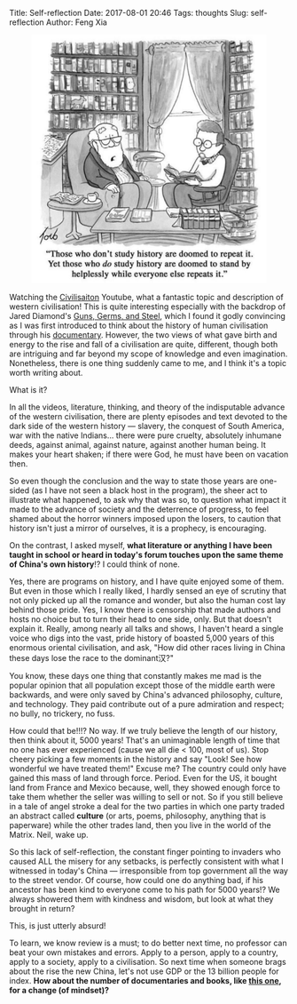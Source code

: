 Title: Self-reflection
Date: 2017-08-01 20:46
Tags: thoughts
Slug: self-reflection
Author: Feng Xia


<figure class="col l6 m6 s12">
  <img src="images/history.jpg"/>
</figure>

Watching the [Civilisaiton][1] Youtube, what a fantastic topic and
description of western civilisation! This is quite interesting
especially with the backdrop of Jared
Diamond's [Guns, Germs, and Steel][3], which I found it godly
convincing as I was first introduced to think about the history of
human civilisation through his [documentary][4].
However, the two views of what gave birth and energy to the rise and
fall of a civilisation are quite, different, though both are
intriguing and far beyond my scope of knowledge and even
imagination. Nonetheless, there is one thing suddenly came to me, and
I think it's a topic worth writing about.

[1]: https://www.youtube.com/watch?v=wR6SFLhD32Q&list=PLJA4Jys7jT0LR-Ze9Joi2OHsC6_BbY-Hp
[3]: https://www.wikiwand.com/en/Guns,_Germs,_and_Steel
[4]: https://www.youtube.com/watch?v=i885hopsw6E


What is it?

In all the videos, literature, thinking, and theory of the
indisputable advance of the western civilisation, there are plenty
episodes and text devoted to the dark side of the western history
&mdash; slavery, the conquest of South America, war with the native
Indians... there were pure cruelty, absolutely inhumane deeds, against
animal, against nature, against another human being. It makes your
heart shaken; if there were God, he must have been on vacation then.

So even though the conclusion and the way to state those years are
one-sided (as I have not seen a black host in the program), the sheer
act to illustrate  what happened, to ask why that was so, to question what
impact it made to the advance of society and the deterrence of
progress, to feel shamed about the horror winners imposed upon the
losers, to caution that history isn't just a mirror of ourselves, it
is a prophecy, is encouraging.

On the contrast, I asked myself, **what literature or anything I
have been taught in school or heard in today's forum touches upon the
same theme of China's own history**!? I could think of none. 

Yes, there are programs on history, and I have quite enjoyed some of
them. But even in those which I really liked, I hardly sensed an eye
of scrutiny that not only picked up all the romance and wonder, but
also the human cost lay behind those pride. Yes, I know there is
censorship that made authors and hosts no choice but to turn their
head to one side, only. But that doesn't explain it. Really, among
nearly all talks and shows, I haven't heard a single voice who digs
into the vast, pride history of boasted 5,000 years of this enormous
oriental civilisation, and ask, "How did other races living in China
these days lose the race to the dominant汉?"

You know, these days one thing that constantly makes me mad is the
popular opinion that all population except those of the middle earth
were backwards, and were only saved by China's advanced philosophy,
culture, and technology. They paid contribute out of a pure admiration
and respect; no bully, no trickery, no fuss.

How could that be!!!? No way. If we truly believe the length of our
history, then think about it, 5000 years! That's an unimaginable
length of time that no one has ever experienced (cause we all die <
100, most of us). Stop cheery picking a few moments in the history and
say "Look! See how wonderful we have treated them!" Excuse me? The
country could only have gained this mass of land through
force. Period. Even for the US, it bought land from France and Mexico
because, well, they showed enough force to take them whether the
seller was willing to sell or not. So if you still believe in a tale
of angel stroke a deal for the two parties in which one party traded
an abstract called **culture** (or arts, poems, philosophy, anything
that is paperware) while the other trades land, then you live in the
world of the Matrix. Neil, wake up.

So this lack of self-reflection, the constant finger pointing to
invaders who caused ALL the misery for any setbacks, is perfectly
consistent with what I witnessed in today's China &mdash;
irresponsible from top government all the way to the street vendor.
<span class="myhighlight">Of course, how could one do anything bad, if
his ancestor has been kind to everyone come to his path for 5000
years!?</span> We always showered them with kindness and wisdom, but
look at what they brought in return?

This, is just utterly absurd!

To learn, we know review is a must; to do better next time, no
professor can beat your own mistakes and errors. Apply to a person,
apply to a country, apply to a society, apply to a civilisation.
So next time when someone brags about the rise the new China, let's
not use GDP or the 13 billion people for index. **How about the number of
documentaries and books, like [this one][2], for a change (of mindset)?**

[2]: https://www.amazon.com/Civilisation-Complete-Kenneth-Clark/dp/B000F0UUKA
